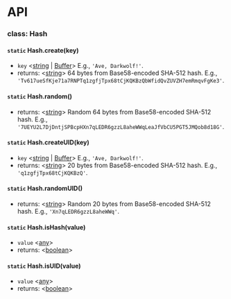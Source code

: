 [boolean]: https://developer.mozilla.org/en-US/docs/Web/JavaScript/Data_structures#Boolean_type
[string]: https://developer.mozilla.org/en-US/docs/Web/JavaScript/Data_structures#String_type
[Object]: https://developer.mozilla.org/en-US/docs/Web/JavaScript/Reference/Global_Objects/Object
[Buffer]: https://nodejs.org/api/buffer.html#buffer_class_buffer

# API
### class: Hash
#### `static` Hash.create(key)
* `key` <[string][string] | [Buffer][Buffer]> E.g., `'Ave, Darkwolf!'`.
* returns: <[string][string]> 64 bytes from Base58-encoded SHA-512 hash. E.g., `'Tv617ueSfKje71a7RNPTq1zgfjTpx68tCjKQKBzQbWfidQvZUVZH7emRmqvFgKe3'`.

#### `static` Hash.random()
* returns: <[string][string]> Random 64 bytes from Base58-encoded SHA-512 hash. E.g., `'7UEYU2L7DjDntjSPBcpHXn7qLEDR6gzzL8aheWWqLeaJfVbCU5PGT5JMQob8d18G'`.

#### `static` Hash.createUID(key)
* `key` <[string][string] | [Buffer][Buffer]> E.g., `'Ave, Darkwolf!'`.
* returns: <[string][string]> 20 bytes from Base58-encoded SHA-512 hash. E.g., `'q1zgfjTpx68tCjKQKBzQ'`.

#### `static` Hash.randomUID()
* returns: <[string][string]> Random 20 bytes from Base58-encoded SHA-512 hash. E.g., `'Xn7qLEDR6gzzL8aheWWq'`.

#### `static` Hash.isHash(value)
* `value` <[any][Object]>
* returns: <[boolean][boolean]>

#### `static` Hash.isUID(value)
* `value` <[any][Object]>
* returns: <[boolean][boolean]>
